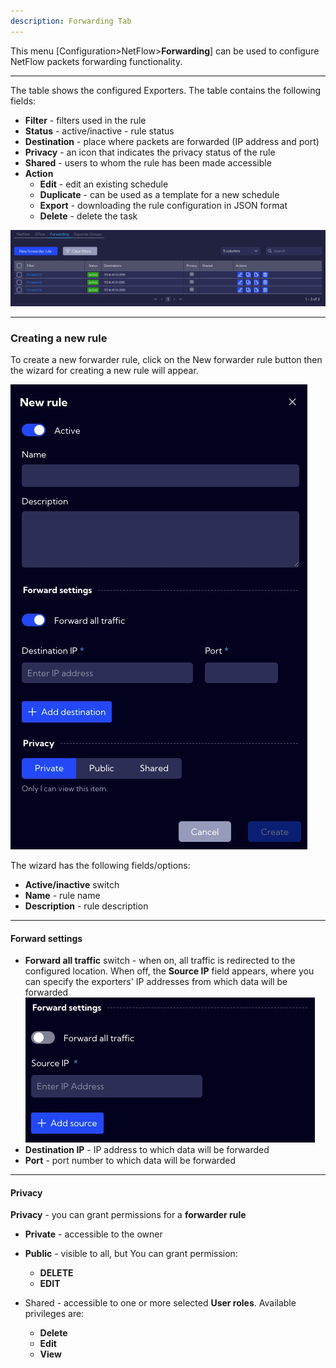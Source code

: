 ```yaml
---
description: Forwarding Tab
---
```


This menu [Configuration>NetFlow>**Forwarding**] can be used to configure NetFlow packets forwarding functionality.

---

The table shows the configured Exporters. The table contains the following fields:

- **Filter** - filters used in the rule
- **Status** - active/inactive - rule status 
- **Destination** - place where packets are forwarded (IP address and port)
- **Privacy** - an icon that indicates the privacy status of the rule
- **Shared** - users to whom the rule has been made accessible
- **Action**
  - **Edit** - edit an existing schedule
  - **Duplicate** - can be used as a template for a new schedule
  - **Export** - downloading the rule configuration in JSON format
  - **Delete** - delete the task



![image-20230109120954858](assets_03-Forwarding/image-20230109120954858.png)

---

### Creating a new rule

To create a new forwarder rule, click on the New forwarder rule button then the wizard for creating a new rule will appear.

![image-20230109121321671](assets_03-Forwarding/image-20230109121321671.png)



The wizard has the following fields/options:

- **Active/inactive** switch 
- **Name** - rule name
- **Description** - rule description

---

#### Forward settings

- **Forward all traffic** switch - when on, all traffic is redirected to the configured location. When off, the **Source IP** field appears, where you can specify the exporters' IP addresses from which data will be forwarded
  ![image-20230109122930372](assets_03-Forwarding/image-20230109122930372.png)
- **Destination IP** - IP address to which data will be forwarded
- **Port** - port number to which data will be forwarded

---

#### Privacy

**Privacy** - you can grant permissions for a **forwarder rule**

- **Private** - accessible to the owner

- **Public** - visible to all, but You can grant permission:
  - **DELETE**
  - **EDIT**

- Shared - accessible to one or more selected **User roles**. Available privileges are:
  - **Delete**
  - **Edit**
  - **View**

